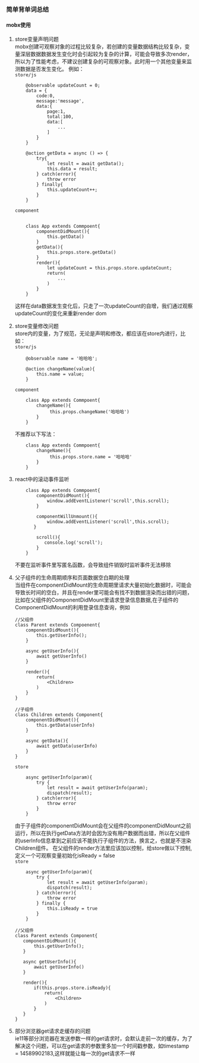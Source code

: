 ### 简单背单词总结

#### mobx使用

1. store变量声明问题<br>
    mobx创建可观察对象的过程比较复杂，若创建的变量数据结构比较复杂，变量深层数据数据发生变化时会引起较为复杂的计算，可能会导致多次render，所以为了性能考虑，不建议创建复杂的可观察对象。此时用一个其他变量来监测数据是否发生变化。
    例如：<br>
    `store/js`
    ```
        @observable updateCount = 0;
        data = {
            code:0,
            message:'message',
            data:{
                page:1,
                total:100,
                data:[
                    ...
                ]
            }
        }

        @action getData = async () => {
            try{
                let result = await getData();
                this.data = result;
            } catch(error){
                throw error
            } finally{
                this.updateCount++;
            }
        }
    ```
    `component`
    ```  

        class App extends Commpoent{
            componentDidMount(){
                this.getData()
            }
            getData(){
                this.props.store.getData()
            }
            render(){
                let updateCount = this.props.store.updateCount;
                return(
                    ...
                )
            }
        }
    ```
    这样在data数据发生变化后，只走了一次updateCount的自增，我们通过观察updateCount的变化来重新render dom

2. store变量修改问题<br>
    store内的变量，为了规范，无论是声明和修改，都应该在store内进行，比如：<br>
    `store/js`
    ```
        @observable name = '哈哈哈';

        @action changeName(value){
            this.name = value;
        }
    ```
      `component`
    ```
        class App extends Commpoent{
            changeName(){
                 this.props.changeName('哈哈哈')
            }
        }
    ```
    不推荐以下写法：<br>
    ```
        class App extends Commpoent{
            changeName(){
                 this.props.store.name = '哈哈哈'
            }
        }
    ```
3. react中的滚动事件监听
    ```
        class App extends Commpoent{
            componentDidMount(){
                window.addEventListener('scroll',this.scroll); 
            }

            componentWillUnmount(){
                window.addEventListener('scroll',this.scroll);
           }
           
            scroll(){
               console.log('scroll');
            }
        } 
    ```
    不要在监听事件里写匿名函数，会导致组件销毁时监听事件无法移除
  
4. 父子组件的生命周期顺序和页面数据空白期的处理<br>
    当组件在componentDidMount的生命周期里请求大量初始化数据时，可能会导致长时间的空白，并且在render里可能会有找不到数据渲染而出错的问题，比如在父组件的ComponentDidMount里请求登录信息数据,在子组件的ComponentDidMount的利用登录信息查询，例如
    ```
    //父组件
    class Parent extends Compoenent{
        componentDidMount(){
            this.getUserInfo();
        }

        async getUserInfo(){
            await getUserInfo()
        }

        render(){
            return(
                <Children>
            )
        }
    }
    ```
    ```
    //子组件
    class Children extends Component{
        componentDidMount(){
            this.getData(userInfo)
        }

        async getData(){
            await getData(userInfo)
        }
    }
    ```
    `store`
    ```
        async getUserInfo(param){
            try {
                let result = await getUserInfo(param);
                dispatch(result);
            } catch(error){
                throw error
            }
        } 
    ```
    由于子组件的componentDidMount会在父组件的componentDidMount之前运行，所以在执行getData方法时会因为没有用户数据而出错，所以在父组件的userInfo信息拿到之前应该不能执行子组件的方法，换言之，也就是不渲染Children组件。
    在父组件的render方法里应该加以控制，给store做以下控制,定义一个可观察变量初始化isReady = false<br>
     `store`
    ```
        async getUserInfo(param){
            try {
                let result = await getUserInfo(param);
                dispatch(result);
            } catch(error){
                throw error
            } finally {
                this.isReady = true
            }
        } 
    ```
     ```
    //父组件
    class Parent extends Component{
        componentDidMount(){
            this.getUserInfo();
        }

        async getUserInfo(){
            await getUserInfo()
        }

        render(){
            if(this.props.store.isReady){
                return(
                    <Children>
                )
            }
        }
    }
    ```
5. 部分浏览器get请求走缓存的问题<br>
    ie11等部分浏览器在发送参数一样的get请求时，会默认走前一次的缓存，为了解决这个问题，可以在get请求的参数里多加一个时间戳参数，如timestamp = 14589902183,这样就能让每一次的get请求不一样
